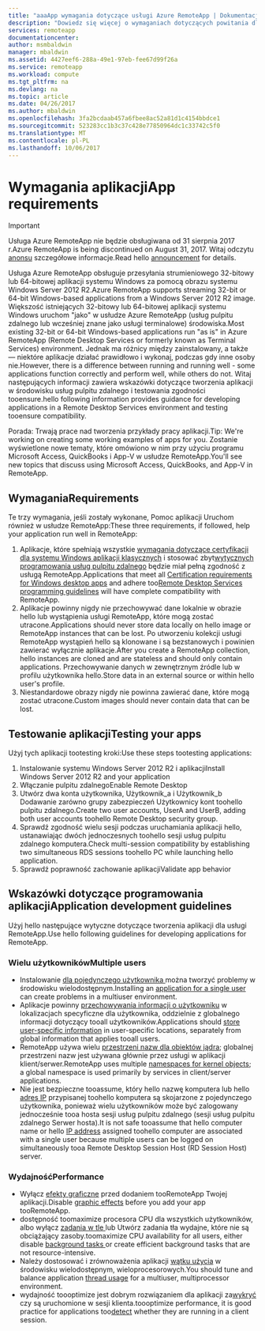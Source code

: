 ```yaml
---
title: "aaaApp wymagania dotyczące usługi Azure RemoteApp | Dokumentacja firmy Microsoft"
description: "Dowiedz się więcej o wymaganiach dotyczących powitania dla aplikacji, które mają toouse w usłudze Azure RemoteApp"
services: remoteapp
documentationcenter: 
author: msmbaldwin
manager: mbaldwin
ms.assetid: 4427eef6-288a-49e1-97eb-fee67d99f26a
ms.service: remoteapp
ms.workload: compute
ms.tgt_pltfrm: na
ms.devlang: na
ms.topic: article
ms.date: 04/26/2017
ms.author: mbaldwin
ms.openlocfilehash: 3fa2bcdaab457a6fbee8ac52a81d1c4154bbdce1
ms.sourcegitcommit: 523283cc1b3c37c428e77850964dc1c33742c5f0
ms.translationtype: MT
ms.contentlocale: pl-PL
ms.lasthandoff: 10/06/2017
---
```

# <a name="app-requirements"></a><span data-ttu-id="fa201-103">Wymagania aplikacji</span><span class="sxs-lookup"><span data-stu-id="fa201-103">App requirements</span></span>
> [!IMPORTANT]
> <span data-ttu-id="fa201-104">Usługa Azure RemoteApp nie będzie obsługiwana od 31 sierpnia 2017 r.</span><span class="sxs-lookup"><span data-stu-id="fa201-104">Azure RemoteApp is being discontinued on August 31, 2017.</span></span> <span data-ttu-id="fa201-105">Witaj odczytu [anonsu](https://go.microsoft.com/fwlink/?linkid=821148) szczegółowe informacje.</span><span class="sxs-lookup"><span data-stu-id="fa201-105">Read hello [announcement](https://go.microsoft.com/fwlink/?linkid=821148) for details.</span></span>
> 
> 

<span data-ttu-id="fa201-106">Usługa Azure RemoteApp obsługuje przesyłania strumieniowego 32-bitowy lub 64-bitowej aplikacji systemu Windows za pomocą obrazu systemu Windows Server 2012 R2.</span><span class="sxs-lookup"><span data-stu-id="fa201-106">Azure RemoteApp supports streaming 32-bit or 64-bit Windows-based applications from a Windows Server 2012 R2 image.</span></span> <span data-ttu-id="fa201-107">Większość istniejących 32-bitowy lub 64-bitowej aplikacji systemu Windows uruchom "jako" w usłudze Azure RemoteApp (usług pulpitu zdalnego lub wcześniej znane jako usługi terminalowe) środowiska.</span><span class="sxs-lookup"><span data-stu-id="fa201-107">Most existing 32-bit or 64-bit Windows-based applications run "as is" in Azure RemoteApp (Remote Desktop Services or formerly known as Terminal Services) environment.</span></span> <span data-ttu-id="fa201-108">Jednak ma różnicy między zainstalowany, a także — niektóre aplikacje działać prawidłowo i wykonaj, podczas gdy inne osoby nie.</span><span class="sxs-lookup"><span data-stu-id="fa201-108">However, there is a difference between running and running well - some applications function correctly and perform well, while others do not.</span></span> <span data-ttu-id="fa201-109">Witaj następujących informacji zawiera wskazówki dotyczące tworzenia aplikacji w środowisku usług pulpitu zdalnego i testowania zgodności tooensure.</span><span class="sxs-lookup"><span data-stu-id="fa201-109">hello following information provides guidance for developing applications in a Remote Desktop Services environment and testing tooensure compatibility.</span></span>

<span data-ttu-id="fa201-110">Porada: Trwają prace nad tworzenia przykłady pracy aplikacji.</span><span class="sxs-lookup"><span data-stu-id="fa201-110">Tip: We're working on creating some working examples of apps for you.</span></span> <span data-ttu-id="fa201-111">Zostanie wyświetlone nowe tematy, które omówiono w nim przy użyciu programu Microsoft Access, QuickBooks i App-V w usłudze RemoteApp.</span><span class="sxs-lookup"><span data-stu-id="fa201-111">You'll see new topics that discuss using Microsoft Access, QuickBooks, and App-V in RemoteApp.</span></span>

## <a name="requirements"></a><span data-ttu-id="fa201-112">Wymagania</span><span class="sxs-lookup"><span data-stu-id="fa201-112">Requirements</span></span>
<span data-ttu-id="fa201-113">Te trzy wymagania, jeśli zostały wykonane, Pomoc aplikacji Uruchom również w usłudze RemoteApp:</span><span class="sxs-lookup"><span data-stu-id="fa201-113">These three requirements, if followed, help your application run well in RemoteApp:</span></span>

1. <span data-ttu-id="fa201-114">Aplikacje, które spełniają wszystkie [wymagania dotyczące certyfikacji dla systemu Windows aplikacji klasycznych](https://msdn.microsoft.com/library/windows/desktop/hh749939.aspx) i stosować zbyt[wytycznych programowania usług pulpitu zdalnego](https://msdn.microsoft.com/library/aa383490.aspx) będzie miał pełną zgodność z usługą RemoteApp.</span><span class="sxs-lookup"><span data-stu-id="fa201-114">Applications that meet all [Certification requirements for Windows desktop apps](https://msdn.microsoft.com/library/windows/desktop/hh749939.aspx) and adhere too[Remote Desktop Services programming guidelines](https://msdn.microsoft.com/library/aa383490.aspx) will have complete compatibility with RemoteApp.</span></span>
2. <span data-ttu-id="fa201-115">Aplikacje powinny nigdy nie przechowywać dane lokalnie w obrazie hello lub wystąpienia usługi RemoteApp, które mogą zostać utracone.</span><span class="sxs-lookup"><span data-stu-id="fa201-115">Applications should never store data locally on hello image or RemoteApp instances that can be lost.</span></span>  <span data-ttu-id="fa201-116">Po utworzeniu kolekcji usługi RemoteApp wystąpień hello są klonowane i są bezstanowych i powinien zawierać wyłącznie aplikacje.</span><span class="sxs-lookup"><span data-stu-id="fa201-116">After you create a RemoteApp collection, hello instances are cloned and are stateless and should only contain applications.</span></span> <span data-ttu-id="fa201-117">Przechowywanie danych w zewnętrznym źródle lub w profilu użytkownika hello.</span><span class="sxs-lookup"><span data-stu-id="fa201-117">Store data in an external source or within hello user's profile.</span></span>
3. <span data-ttu-id="fa201-118">Niestandardowe obrazy nigdy nie powinna zawierać dane, które mogą zostać utracone.</span><span class="sxs-lookup"><span data-stu-id="fa201-118">Custom images should never contain data that can be lost.</span></span>  

## <a name="testing-your-apps"></a><span data-ttu-id="fa201-119">Testowanie aplikacji</span><span class="sxs-lookup"><span data-stu-id="fa201-119">Testing your apps</span></span>
<span data-ttu-id="fa201-120">Użyj tych aplikacji tootesting kroki:</span><span class="sxs-lookup"><span data-stu-id="fa201-120">Use these steps tootesting applications:</span></span>

1. <span data-ttu-id="fa201-121">Instalowanie systemu Windows Server 2012 R2 i aplikacji</span><span class="sxs-lookup"><span data-stu-id="fa201-121">Install Windows Server 2012 R2 and your application</span></span>
2. <span data-ttu-id="fa201-122">Włączanie pulpitu zdalnego</span><span class="sxs-lookup"><span data-stu-id="fa201-122">Enable Remote Desktop</span></span>
3. <span data-ttu-id="fa201-123">Utwórz dwa konta użytkownika, Użytkownik_a i Użytkownik_b Dodawanie zarówno grupy zabezpieczeń Użytkownicy kont toohello pulpitu zdalnego.</span><span class="sxs-lookup"><span data-stu-id="fa201-123">Create two user accounts, UserA and UserB, adding both user accounts toohello Remote Desktop security group.</span></span>
4. <span data-ttu-id="fa201-124">Sprawdź zgodność wielu sesji podczas uruchamiania aplikacji hello, ustanawiając dwóch jednoczesnych toohello sesji usług pulpitu zdalnego komputera.</span><span class="sxs-lookup"><span data-stu-id="fa201-124">Check multi-session compatibility by establishing two simultaneous RDS sessions toohello PC while launching hello application.</span></span>
5. <span data-ttu-id="fa201-125">Sprawdź poprawność zachowanie aplikacji</span><span class="sxs-lookup"><span data-stu-id="fa201-125">Validate app behavior</span></span>

## <a name="application-development-guidelines"></a><span data-ttu-id="fa201-126">Wskazówki dotyczące programowania aplikacji</span><span class="sxs-lookup"><span data-stu-id="fa201-126">Application development guidelines</span></span>
<span data-ttu-id="fa201-127">Użyj hello następujące wytyczne dotyczące tworzenia aplikacji dla usługi RemoteApp.</span><span class="sxs-lookup"><span data-stu-id="fa201-127">Use hello following guidelines for developing applications for RemoteApp.</span></span>

### <a name="multiple-users"></a><span data-ttu-id="fa201-128">Wielu użytkowników</span><span class="sxs-lookup"><span data-stu-id="fa201-128">Multiple users</span></span>
* <span data-ttu-id="fa201-129">Instalowanie [dla pojedynczego użytkownika ](https://msdn.microsoft.com/library/aa380661.aspx)można tworzyć problemy w środowisku wielodostępnym.</span><span class="sxs-lookup"><span data-stu-id="fa201-129">Installing an [application for a single user ](https://msdn.microsoft.com/library/aa380661.aspx)can create problems in a multiuser environment.</span></span>
* <span data-ttu-id="fa201-130">Aplikacje powinny [przechowywania informacji o użytkowniku](https://msdn.microsoft.com/library/aa383452.aspx) w lokalizacjach specyficzne dla użytkownika, oddzielnie z globalnego informacji dotyczący tooall użytkowników.</span><span class="sxs-lookup"><span data-stu-id="fa201-130">Applications should [store user-specific information](https://msdn.microsoft.com/library/aa383452.aspx) in user-specific locations, separately from global information that applies tooall users.</span></span>
* <span data-ttu-id="fa201-131">RemoteApp używa wielu [przestrzeni nazw dla obiektów jądra](https://msdn.microsoft.com/library/aa382954.aspx); globalnej przestrzeni nazw jest używana głównie przez usługi w aplikacji klient/serwer.</span><span class="sxs-lookup"><span data-stu-id="fa201-131">RemoteApp uses multiple [namespaces for kernel objects](https://msdn.microsoft.com/library/aa382954.aspx); a global namespace is used primarily by services in client/server applications.</span></span>
* <span data-ttu-id="fa201-132">Nie jest bezpieczne tooassume, który hello nazwę komputera lub hello [adres IP](https://msdn.microsoft.com/library/aa382942.aspx) przypisanej toohello komputera są skojarzone z pojedynczego użytkownika, ponieważ wielu użytkowników może być zalogowany jednocześnie tooa hosta sesji usług pulpitu zdalnego (sesji usług pulpitu zdalnego Serwer hosta).</span><span class="sxs-lookup"><span data-stu-id="fa201-132">It is not safe tooassume that hello computer name or hello [IP address](https://msdn.microsoft.com/library/aa382942.aspx) assigned toohello computer are associated with a single user because multiple users can be logged on simultaneously tooa Remote Desktop Session Host (RD Session Host) server.</span></span>

### <a name="performance"></a><span data-ttu-id="fa201-133">Wydajność</span><span class="sxs-lookup"><span data-stu-id="fa201-133">Performance</span></span>
* <span data-ttu-id="fa201-134">Wyłącz [efekty graficzne](https://msdn.microsoft.com/library/aa380822.aspx) przed dodaniem tooRemoteApp Twojej aplikacji.</span><span class="sxs-lookup"><span data-stu-id="fa201-134">Disable [graphic effects](https://msdn.microsoft.com/library/aa380822.aspx) before you add your app tooRemoteApp.</span></span>
* <span data-ttu-id="fa201-135">dostępność toomaximize procesora CPU dla wszystkich użytkowników, albo wyłącz [zadania w tle ](https://msdn.microsoft.com/library/aa380665.aspx) lub Utwórz zadania tła wydajne, które nie są obciążający zasoby.</span><span class="sxs-lookup"><span data-stu-id="fa201-135">toomaximize CPU availability for all users, either disable [background tasks ](https://msdn.microsoft.com/library/aa380665.aspx) or create efficient background tasks that are not resource-intensive.</span></span>
* <span data-ttu-id="fa201-136">Należy dostosować i zrównoważenia aplikacji [wątku użycia](https://msdn.microsoft.com/library/aa383520.aspx) w środowisku wielodostępnym, wieloprocesorowych.</span><span class="sxs-lookup"><span data-stu-id="fa201-136">You should tune and balance application [thread usage](https://msdn.microsoft.com/library/aa383520.aspx) for a multiuser, multiprocessor environment.</span></span>
* <span data-ttu-id="fa201-137">wydajność toooptimize jest dobrym rozwiązaniem dla aplikacji za[wykryć](https://msdn.microsoft.com/library/aa380798.aspx) czy są uruchomione w sesji klienta.</span><span class="sxs-lookup"><span data-stu-id="fa201-137">toooptimize performance, it is good practice for applications too[detect](https://msdn.microsoft.com/library/aa380798.aspx) whether they are running in a client session.</span></span>

